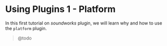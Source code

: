 # Using Plugins 1 - Platform

In this first tutorial on _soundworks_ plugin, we will learn why and how to use the `platform` plugin.

> @todo
